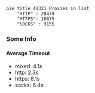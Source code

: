 
```mermaid
pie title 41321 Proxies in list
    "HTTP" : 28478
    "HTTPS": 10875
    "SOCKS" : 9155
```

### Some Info
#### Average Timeout

- mixed: 4.1s
- http: 2.3s
- https: 8.1s
- socks: 6.4s